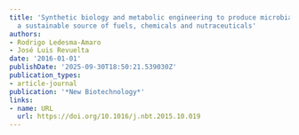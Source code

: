```yaml
---
title: 'Synthetic biology and metabolic engineering to produce microbial oils: towards
  a sustainable source of fuels, chemicals and nutraceuticals'
authors:
- Rodrigo Ledesma‐Amaro
- José Luis Revuelta
date: '2016-01-01'
publishDate: '2025-09-30T18:50:21.539030Z'
publication_types:
- article-journal
publication: '*New Biotechnology*'
links:
- name: URL
  url: https://doi.org/10.1016/j.nbt.2015.10.019
---
```

